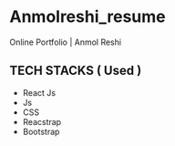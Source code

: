 # Anmolreshi_resume
 Online Portfolio | Anmol Reshi
 <br/>
## TECH STACKS ( Used )
- React Js 
- Js 
- CSS 
- Reacstrap
- Bootstrap    
